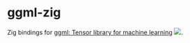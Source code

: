 # ggml-zig

Zig bindings for [ggml: Tensor library for machine learning](https://github.com/ggerganov/ggml) <img src="https://img.shields.io/github/stars/ggerganov/ggml?style=social"/>.
